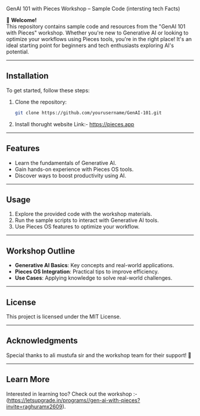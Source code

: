 GenAI 101 with Pieces Workshop – Sample Code (intersting tech Facts)

🚀 **Welcome!**  
This repository contains sample code and resources from the "GenAI 101 with Pieces" workshop. Whether you're new to Generative AI or looking to optimize your workflows using Pieces tools, you're in the right place! It's an ideal starting point for beginners and tech enthusiasts exploring AI's potential.

---

## Installation  
To get started, follow these steps:

1. Clone the repository:  
   ```bash  
   git clone https://github.com/yourusername/GenAI-101.git  
   ```

2. Install thorught website 
    Link:- https://pieces.app

---

## Features  
- Learn the fundamentals of Generative AI.  
- Gain hands-on experience with Pieces OS tools.  
- Discover ways to boost productivity using AI.

---

## Usage  
1. Explore the provided code with the workshop materials.  
2. Run the sample scripts to interact with Generative AI tools.  
3. Use Pieces OS features to optimize your workflow.

---

## Workshop Outline  
- **Generative AI Basics**: Key concepts and real-world applications.  
- **Pieces OS Integration**: Practical tips to improve efficiency.  
- **Use Cases**: Applying knowledge to solve real-world challenges.

---

## License  
This project is licensed under the MIT License.

---

## Acknowledgments  
Special thanks to ali mustufa sir and the workshop team for their support! 🙌

---

## Learn More  
Interested in learning too? Check out the workshop :- (https://letsupgrade.in/programs//gen-ai-with-pieces?invite=raghuramx2609).
